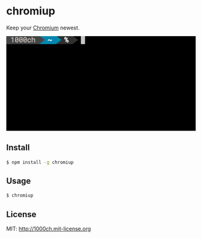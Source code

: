 # chromiup

Keep your [Chromium](https://download-chromium.appspot.com/) newest.

![Demo](./chromiup.gif)

## Install

```bash
$ npm install -g chromiup
```

## Usage

```bash
$ chromiup
```

## License

MIT: http://1000ch.mit-license.org
